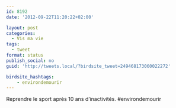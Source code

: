 ```yaml
---
id: 8192
date: '2012-09-22T11:20:22+02:00'

layout: post
categories:
  - Vis ma vie
tags:
  - tweet
format: status
publish_social: no
guid: 'http://tweets.local/?birdsite_tweet=249468173060022272'

birdsite_hashtags:
    - environdemourir
---
```


Reprendre le sport après 10 ans d’inactivités. #environdemourir